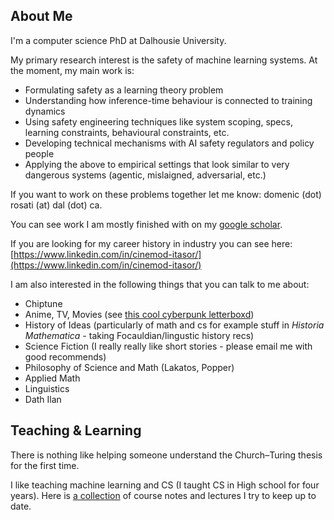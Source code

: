 ## About Me

I'm a computer science PhD at Dalhousie University.

My primary research interest is the safety of machine learning systems. At the moment, my main work is:
- Formulating safety as a learning theory problem
- Understanding how inference-time behaviour is connected to training dynamics
- Using safety engineering techniques like system scoping, specs, learning constraints, behavioural constraints, etc.
- Developing technical mechanisms with AI safety regulators and policy people
- Applying the above to empirical settings that look similar to very dangerous systems (agentic, mislaigned, adversarial, etc.)

If you want to work on these problems together let me know: domenic (dot) rosati (at) dal (dot) ca. 

You can see work I am mostly finished with on my [google scholar](https://scholar.google.com/citations?user=80aJAKYAAAAJ&hl=en).

If you are looking for my career history in industry you can see here: [https://www.linkedin.com/in/cinemod-itasor/](https://www.linkedin.com/in/cinemod-itasor/)

I am also interested in the following things that you can talk to me about:
- Chiptune
- Anime, TV, Movies (see [this cool cyberpunk letterboxd](https://letterboxd.com/cinemoditasor/list/cyberpunk-worlds/))
- History of Ideas (particularly of math and cs for example stuff in *Historia Mathematica* - taking Focauldian/lingustic history recs)
- Science Fiction (I really really like short stories - please email me with good recommends)
- Philosophy of Science and Math (Lakatos, Popper)
- Applied Math
- Linguistics
- Dath Ilan

## Teaching & Learning

There is nothing like helping someone understand the Church–Turing thesis for the first time.

I like teaching machine learning and CS (I taught CS in High school for four years). Here is [a collection](https://github.com/domenicrosati/tutorials) of course notes and lectures I try to keep up to date.
